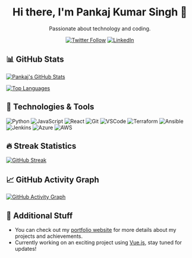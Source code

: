 <h1 align="center">Hi there, I'm Pankaj Kumar Singh 👋</h1>
<p align="center">Passionate about technology and coding.</p>

<p align="center">
  <a href="https://twitter.com/pkstiyara"><img src="https://img.shields.io/twitter/follow/pkstiyara?style=social" alt="Twitter Follow"></a>
  <a href="https://www.linkedin.com/in/pkstiyara/"><img src="https://img.shields.io/badge/LinkedIn-Connect-blue" alt="LinkedIn"></a>
</p>

## 📊 GitHub Stats

[![Pankaj's GitHub Stats](https://github-readme-stats.vercel.app/api?username=pkstiyara&count_private=true&show_icons=true&hide=stars,contribs&theme=radical)](https://github.com/pkstiyara/github-readme-stats)

[![Top Languages](https://github-readme-stats.vercel.app/api/top-langs/?username=pkstiyara&layout=compact&theme=radical)](https://github.com/pkstiyara/github-readme-stats)

## 🔧 Technologies & Tools

![Python](https://img.shields.io/badge/Code-Python-informational?style=flat&logo=python&logoColor=white&color=4AB197)
![JavaScript](https://img.shields.io/badge/Code-JavaScript-informational?style=flat&logo=javascript&logoColor=white&color=F7DF1E)
![React](https://img.shields.io/badge/Framework-React-informational?style=flat&logo=react&logoColor=white&color=61DAFB)
![Git](https://img.shields.io/badge/Tools-Git-informational?style=flat&logo=git&logoColor=white&color=F05032)
![VSCode](https://img.shields.io/badge/Editor-VSCode-informational?style=flat&logo=visual-studio-code&logoColor=white&color=007ACC)
![Terraform](https://img.shields.io/badge/Tools-Terraform-informational?style=flat&logo=terraform&logoColor=white&color=5C4EE3)
![Ansible](https://img.shields.io/badge/Tools-Ansible-informational?style=flat&logo=ansible&logoColor=white&color=EE0000)
![Jenkins](https://img.shields.io/badge/Tools-Jenkins-informational?style=flat&logo=jenkins&logoColor=white&color=D24939)
![Azure](https://img.shields.io/badge/Cloud-Azure-informational?style=flat&logo=microsoft-azure&logoColor=white&color=0089D6)
![AWS](https://img.shields.io/badge/Cloud-AWS-informational?style=flat&logo=amazon-aws&logoColor=white&color=232F3E)


## 🔥 Streak Statistics

[![GitHub Streak](https://github-readme-streak-stats.herokuapp.com/?user=pkstiyara&theme=radical)](https://github.com/DenverCoder1/github-readme-streak-stats)



## 📈 GitHub Activity Graph

[![GitHub Activity Graph](https://activity-graph.herokuapp.com/graph?username=pkstiyara&bg_color=1F222E&color=F8D866&line=F85D7F&point=FFFFFF&hide_border=true)](https://github.com/ashutosh00710/github-readme-activity-graph)

## 🚀 Additional Stuff

- You can check out my [portfolio website](https://your-portfolio-website-url.com) for more details about my projects and achievements.
- Currently working on an exciting project using [Vue.js](https://vuejs.org/), stay tuned for updates!
